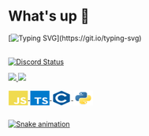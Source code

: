 # What's up 👋
[![Typing SVG](https://readme-typing-svg.herokuapp.com?color=ba60ff&lines=My+Profile.)](https://git.io/typing-svg)
<p align="400">
    <br>
  <a href="https://discord.com/users/441932495693414410" target="_blank">
    <img height="300" src="https://lanyard.cnrad.dev/api/441932495693414410?bg=151515&borderRadius=5px" alt="Discord Status"/>
    </a>
<div>
  <a href="https://github.com/levisantosp">
  <img height="180em" src="https://github-readme-stats.vercel.app/api?username=levisantosp&show_icons=true&theme=dracula&include_all_commits=true&count_private=true"/>
  <img height="180em" src="https://github-readme-stats.vercel.app/api/top-langs/?username=levisantosp&layout=compact&langs_count=16&theme=dracula"/>
</div>
  
<div style="display: inline_block"><br>
  <img align="center" alt="js" height="30" width="40" src="https://raw.githubusercontent.com/devicons/devicon/master/icons/javascript/javascript-plain.svg">
  <img align="center" alt="ts" height="30" width="40" src="https://raw.githubusercontent.com/devicons/devicon/master/icons/typescript/typescript-plain.svg">
  <img align="center" alt="c" height="30" width="40" src="https://raw.githubusercontent.com/devicons/devicon/master/icons/c/c-plain.svg">
  <img align="center" alt="c" height="30" width="40" src="https://raw.githubusercontent.com/devicons/devicon/master/icons/python/python-original.svg">
</div>
  
  ##
  
  ![Snake animation](https://github.com/levisantosp/levisantosp/blob/output/github-contribution-grid-snake.svg)
